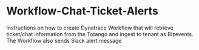 # Workflow-Chat-Ticket-Alerts
Instructions on how to create Dynatrace Workflow that will retrieve ticket/chat information from the Totango and ingest to tenant as Bizevents. The Workflow also sends Slack alert message
